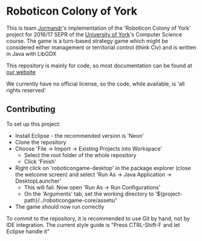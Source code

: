 # Roboticon Colony of York

This is team [Jormandr](https://jormandr.co.uk)'s implementation of the 'Roboticon Colony of York' project for 2016/17 SEPR of the [University of York](http://cs.york.ac.uk)'s Computer Science course. The game is a turn-based strategy game which might be considered either management or territorial control (think Civ) and is written in Java with LibGDX

This repository is mainly for code, so most documentation can be found at [our website](https://jormandr.co.uk)

We currently have no official license, so the code, while available, is 'all rights reserved'

## Contributing

To set up this project:

* Install Eclipse - the recommended version is 'Neon'
* Clone the repository
* Choose 'File -> Import -> Existing Projects into Workspace'
    * Select the root folder of the whole repository
    * Click 'Finish'
* Right click on 'roboticongame-desktop' in the package explorer (close the welcome screen) and select 'Run As -> Java Application -> DesktopLauncher'
    * This will fail. Now open 'Run As -> Run Configurations'
    * On the 'Arguments' tab, set the working directory to '${project-path}/../roboticongame-core/assets/'
* The game should now run correctly

To commit to the repository, it is recommended to use Git by hand, not by IDE integration. The current style guide is "Press CTRL-Shift-F and let Eclipse handle it"
